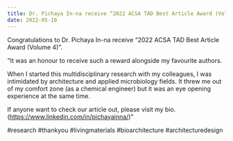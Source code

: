 ```yaml
---
title: Dr. Pichaya In-na receive “2022 ACSA TAD Best Article Award (Volume 4)”
date: 2022-05-10
---
```


Congratulations to Dr. Pichaya In-na receive “2022 ACSA TAD Best Article Award (Volume 4)”.

<!--more-->

"It was an honour to receive such a reward alongside my favourite authors.

When I started this multidisciplinary research with my colleagues, I was intimidated by architecture and applied microbiology fields. It threw me out of my comfort zone (as a chemical engineer) but it was an eye opening experience at the same time.

If anyone want to check our article out, please visit my bio. (https://www.linkedin.com/in/pichayainna/)"

#research #thankyou #livingmaterials #bioarchitecture #architecturedesign